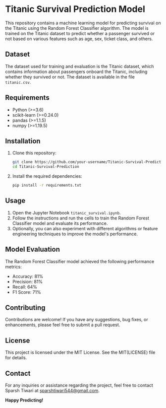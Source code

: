 # Titanic Survival Prediction Model

This repository contains a machine learning model for predicting survival on the Titanic using the Random Forest Classifier algorithm. The model is trained on the Titanic dataset to predict whether a passenger survived or not based on various features such as age, sex, ticket class, and others.

## Dataset
The dataset used for training and evaluation is the Titanic dataset, which contains information about passengers onboard the Titanic, including whether they survived or not. The dataset is available in the file `titanic.csv`.

## Requirements
- Python (>=3.6)
- scikit-learn (>=0.24.0)
- pandas (>=1.1.5)
- numpy (>=1.19.5)

## Installation
1. Clone this repository:
    ```bash
    git clone https://github.com/your-username/Titanic-Survival-Prediction.git
    cd Titanic-Survival-Prediction
    ```

2. Install the required dependencies:
    ```bash
    pip install -r requirements.txt
    ```

## Usage
1. Open the Jupyter Notebook `titanic_survival.ipynb`.
2. Follow the instructions and run the cells to train the Random Forest Classifier model and evaluate its performance.
3. Optionally, you can also experiment with different algorithms or feature engineering techniques to improve the model's performance.

## Model Evaluation
The Random Forest Classifier model achieved the following performance metrics:
- Accuracy: 81%
- Precision: 81%
- Recall: 64%
- F1 Score: 71%

## Contributing
Contributions are welcome! If you have any suggestions, bug fixes, or enhancements, please feel free to submit a pull request.

## License
This project is licensed under the MIT License. See the MIT(LICENSE) file for details.

## Contact
For any inquiries or assistance regarding the project, feel free to contact Sparsh Tiwari at sparshtiwari544@gmail.com.

**Happy Predicting!**
